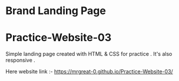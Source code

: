 # Brand Landing Page

# Practice-Website-03

Simple landing page created with HTML & CSS for practice .
It's also responsive .

Here website link :- https://mrgreat-0.github.io/Practice-Website-03/
